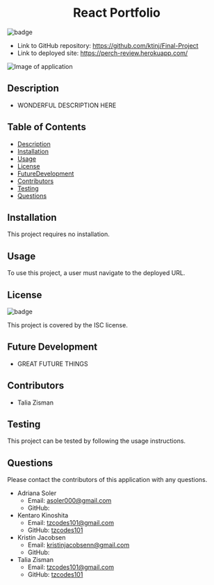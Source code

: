 <h1 align=center>React Portfolio</h1>

![badge](https://img.shields.io/badge/license-ISC-brightgreen)

- Link to GitHub repository: https://github.com/ktinj/Final-Project
- Link to deployed site: https://perch-review.herokuapp.com/

![Image of application](public/assets/reactPortresize.jpg)

## Description
- WONDERFUL DESCRIPTION HERE


## Table of Contents
- [Description](#Description)
- [Installation](#Installation)
- [Usage](#Usage)
- [License](#License)
- [FutureDevelopment](#FutureDevelopment)
- [Contributors](#Contributors)
- [Testing](#Testing)
- [Questions](#Questions)

## Installation
This project requires no installation.

## Usage
To use this project, a user must navigate to the deployed URL. 

## License
![badge](https://img.shields.io/badge/license-ISC-brightgreen)

This project is covered by the ISC license.

## Future Development
- GREAT FUTURE THINGS

## Contributors
- Talia Zisman

## Testing
This project can be tested by following the usage instructions.

## Questions
Please contact the contributors of this application with any questions.
- Adriana Soler
    - Email: asoler000@gmail.com
    - GitHub: [](http://github.com/)
- Kentaro Kinoshita
    - Email: tzcodes101@gmail.com
    - GitHub: [tzcodes101](http://github.com/tzcodes101)
- Kristin Jacobsen
    - Email: kristinjacobsenn@gmail.com
    - GitHub: [](http://github.com/tzcodes101)
- Talia Zisman
    - Email: tzcodes101@gmail.com
    - GitHub: [tzcodes101](http://github.com/tzcodes101)